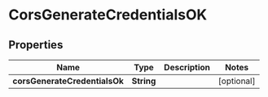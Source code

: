 # CorsGenerateCredentialsOK

## Properties

| Name                          | Type       | Description | Notes      |
| ----------------------------- | ---------- | ----------- | ---------- |
| **corsGenerateCredentialsOk** | **String** |             | [optional] |
